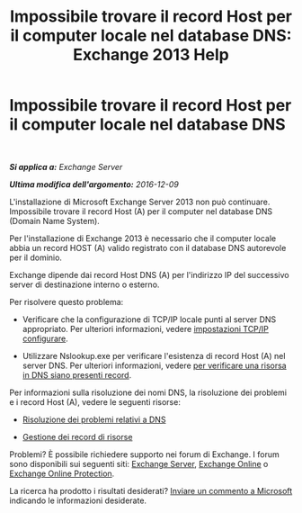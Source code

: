 ﻿---
title: 'Impossibile trovare il record Host per il computer locale nel database DNS: Exchange 2013 Help'
TOCTitle: Impossibile trovare il record Host per il computer locale nel database DNS
ms:assetid: 2f18cb65-29fe-4b72-8d68-52fd503d5673
ms:mtpsurl: https://technet.microsoft.com/it-it/library/ms.exch.setupreadiness.hostrecordmissing(v=EXCHG.150)
ms:contentKeyID: 50480257
ms.date: 05/22/2018
mtps_version: v=EXCHG.150
ms.translationtype: MT
---

# Impossibile trovare il record Host per il computer locale nel database DNS

 

_**Si applica a:** Exchange Server_

_**Ultima modifica dell'argomento:** 2016-12-09_

L'installazione di Microsoft Exchange Server 2013 non può continuare. Impossibile trovare il record Host (A) per il computer nel database DNS (Domain Name System).

Per l'installazione di Exchange 2013 è necessario che il computer locale abbia un record HOST (A) valido registrato con il database DNS autorevole per il dominio.

Exchange dipende dai record Host DNS (A) per l'indirizzo IP del successivo server di destinazione interno o esterno.

Per risolvere questo problema:

  - Verificare che la configurazione di TCP/IP locale punti al server DNS appropriato. Per ulteriori informazioni, vedere [impostazioni TCP/IP configurare](https://go.microsoft.com/fwlink/p/?linkid=108281).

  - Utilizzare Nslookup.exe per verificare l'esistenza di record Host (A) nel server DNS. Per ulteriori informazioni, vedere [per verificare una risorsa in DNS siano presenti record](https://go.microsoft.com/fwlink/?linkid=63001).

Per informazioni sulla risoluzione dei nomi DNS, la risoluzione dei problemi e i record Host (A), vedere le seguenti risorse:

  - [Risoluzione dei problemi relativi a DNS](https://go.microsoft.com/fwlink/p/?linkid=294828)

  - [Gestione dei record di risorse](https://go.microsoft.com/fwlink/p/?linkid=294829)

Problemi? È possibile richiedere supporto nei forum di Exchange. I forum sono disponibili sui seguenti siti: [Exchange Server](https://go.microsoft.com/fwlink/p/?linkid=60612), [Exchange Online](https://go.microsoft.com/fwlink/p/?linkid=267542) o [Exchange Online Protection](https://go.microsoft.com/fwlink/p/?linkid=285351).

La ricerca ha prodotto i risultati desiderati? [Inviare un commento a Microsoft](mailto:exsetuphelpfeedback@microsoft.com?subject=exchange%202013%20setup%20help%20feedback) indicando le informazioni desiderate.

